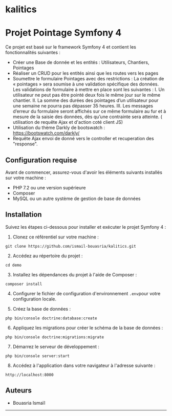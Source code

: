 # kalitics

# Projet Pointage Symfony 4 

Ce projet est basé sur le framework Symfony 4 et contient les fonctionnalités suivantes :

- Créer une Base de donnée et les entités : Utilisateurs, Chantiers, Pointages
- Réaliser un CRUD pour les entités ainsi que les routes vers les pages
- Soumettre le formulaire Pointages avec des restrictions : La création de « pointages » sera soumise à une validation 
spécifique des données. Les validations de formulaire à mettre en place sont les suivantes :
  I. Un utilisateur ne peut pas être pointé deux fois le même jour sur le même chantier.
  II. La somme des durées des pointages d’un utilisateur pour une semaine ne pourra pas dépasser 35 heures.
  III. Les messages d’erreur du formulaire seront affichés sur ce même formulaire au fur et à mesure de la
  saisie des données, dès qu’une contrainte sera atteinte. ( utilisation de requête Ajax et d'action coté client JS)
- Utilisation du thème Darkly de bootswatch : https://bootswatch.com/darkly/
- Requête Ajax envoi de donné vers le controller et recuperation des "response".
## Configuration requise

Avant de commencer, assurez-vous d'avoir les éléments suivants installés sur votre machine :

- PHP 7.2 ou une version supérieure
- Composer
- MySQL ou un autre système de gestion de base de données

## Installation

Suivez les étapes ci-dessous pour installer et exécuter le projet Symfony 4 :

1. Clonez ce référentiel sur votre machine :

```
git clone https://github.com/ismail-bouasria/kalitics.git
```

2. Accédez au répertoire du projet :

```
cd demo
```

3. Installez les dépendances du projet à l'aide de Composer :

```
composer install
```

4. Configurer le fichier de configuration d'environnement `.env`pour votre configuration locale.

5. Créez la base de données :

```
php bin/console doctrine:database:create
```

6. Appliquez les migrations pour créer le schéma de la base de données :

```
php bin/console doctrine:migrations:migrate
```

7. Démarrez le serveur de développement :

```
php bin/console server:start
```

8. Accédez à l'application dans votre navigateur à l'adresse suivante :

```
http://localhost:8000
```

## Auteurs

- Bouasria Ismaïl
---

